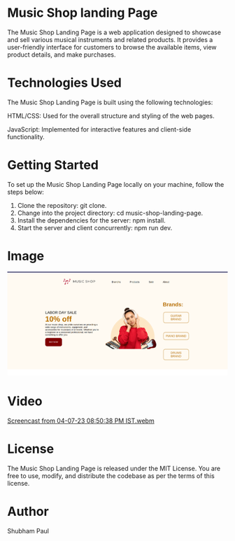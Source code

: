 # Music Shop landing Page

The Music Shop Landing Page is a web application designed to showcase and sell various musical instruments and related products. It provides a user-friendly interface for customers to browse the available items, view product details, and make purchases.

# Technologies Used

The Music Shop Landing Page is built using the following technologies:

HTML/CSS: Used for the overall structure and styling of the web pages.

JavaScript: Implemented for interactive features and client-side functionality.

# Getting Started

To set up the Music Shop Landing Page locally on your machine, follow the steps below:

1. Clone the repository: git clone.
2. Change into the project directory: cd music-shop-landing-page.
3. Install the dependencies for the server: npm install.
4. Start the server and client concurrently: npm run dev.

# Image

![Alt text](<public/Screenshot from 2023-07-04 20-42-46.png>)

# Video

[Screencast from 04-07-23 08:50:38 PM IST.webm](https://github.com/Vikash-8090-Yadav/Future.WebNet/assets/91714143/21e540b8-802b-4aa3-b0ff-09a8c441a729)

# License

The Music Shop Landing Page is released under the MIT License. You are free to use, modify, and distribute the codebase as per the terms of this license.

# Author

Shubham Paul
